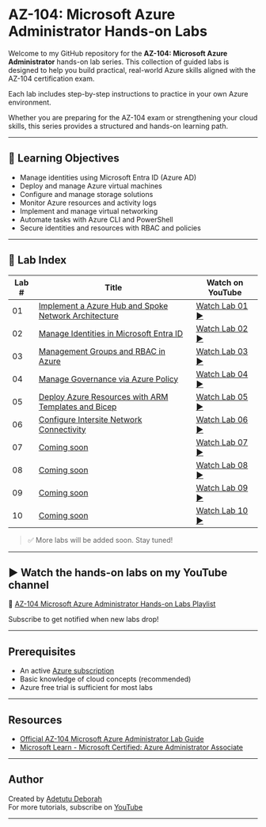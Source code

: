 # AZ-104: Microsoft Azure Administrator Hands-on Labs

Welcome to my GitHub repository for the **AZ-104: Microsoft Azure Administrator** hands-on lab series. This collection of guided labs is designed to help you build practical, real-world Azure skills aligned with the AZ-104 certification exam.

Each lab includes step-by-step instructions to practice in your own Azure environment. 

Whether you are preparing for the AZ-104 exam or strengthening your cloud skills, this series provides a structured and hands-on learning path.

---

## 🎯 Learning Objectives

- Manage identities using Microsoft Entra ID (Azure AD)
- Deploy and manage Azure virtual machines
- Configure and manage storage solutions
- Monitor Azure resources and activity logs
- Implement and manage virtual networking
- Automate tasks with Azure CLI and PowerShell
- Secure identities and resources with RBAC and policies

---

## 📁 Lab Index

| Lab # | Title | Watch on YouTube |
|-------|-------|-------------|
| 01 | [Implement a Azure Hub and Spoke Network Architecture](./Labs/Lab%2001%20-%20Implement%20a%20Azure%20Hub%20and%20Spoke%20Network%20Architecture/) | [Watch Lab 01 ▶️](https://youtu.be/sLLuVe--P1E?si=aJ1vsGEyxwmq370j) |
| 02 | [Manage Identities in Microsoft Entra ID](./Labs/Lab%2002%20-%20Manage%20Identities%20in%20Microsoft%20Entra%20ID/) |[Watch Lab 02 ▶️](https://youtu.be/OTTYtgwyix0)|
| 03 | [Management Groups and RBAC in Azure](./Labs/Lab%2003%20-%20Management%20Groups%20and%20RBAC%20in%20Azure/) |[Watch Lab 03 ▶️](https://youtu.be/Td0uCyyuoRI)|
| 04 | [Manage Governance via Azure Policy](./Labs/Lab%2004%20-%20Manage%20Governance%20via%20Azure%20Policy/) |[Watch Lab 04 ▶️](https://youtu.be/SSWOzlUl_iI)|
| 05 | [Deploy Azure Resources with ARM Templates and Bicep](./Labs/Lab%2005%20-%20Deploy%20Azure%20Resources%20with%20ARM%20Templates%20and%20Bicep/) |[Watch Lab 05 ▶️](https://youtu.be/y7qmJ3mb2YU)|
| 06 | [Configure Intersite Network Connectivity](./Labs/Lab%2006%20-%20Configure%20Intersite%20Network%20Connectivity/) |[Watch Lab 06 ▶️]()|
| 07 | [Coming soon]() | [Watch Lab 07 ▶️]() |
| 08 | [Coming soon]() | [Watch Lab 08 ▶️]() |
| 09 | [Coming soon]() | [Watch Lab 09 ▶️]() |
| 10 | [Coming soon]() | [Watch Lab 10 ▶️]() |

> ✅ More labs will be added soon. Stay tuned!

---

## ▶️ Watch the hands-on labs on my YouTube channel

🔗 [AZ-104 Microsoft Azure Administrator Hands-on Labs Playlist](https://www.youtube.com/playlist?list=PL8UhGQjS_KhGRmMD1PuD-25vCqHj5ey2q)

Subscribe to get notified when new labs drop!

---

## Prerequisites

- An active [Azure subscription](https://azure.microsoft.com/free/)
- Basic knowledge of cloud concepts (recommended)
- Azure free trial is sufficient for most labs

---

## Resources

- [Official AZ-104 Microsoft Azure Administrator Lab Guide](https://microsoftlearning.github.io/AZ-104-MicrosoftAzureAdministrator/)
- [Microsoft Learn - Microsoft Certified: Azure Administrator Associate](https://learn.microsoft.com/en-us/credentials/certifications/azure-administrator/?source=recommendations&practice-assessment-type=certification)

---

## Author

Created by [Adetutu Deborah](https://github.com/adetutudeborah)  
For more tutorials, subscribe on [YouTube](https://www.youtube.com/@adetutu_deborah)

---

